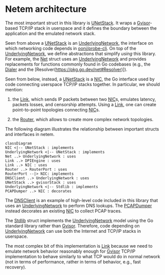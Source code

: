 # Netem architecture

The most important struct in this library is
[UNetStack](https://pkg.go.dev/github.com/ooni/netem#UNetStack). It
wraps a [Gvisor](https://gvisor.dev/)-based TCP/IP stack in
userspace and it defines the boundary between the application and
the emulated network stack.

Seen from above a [UNetStack](https://pkg.go.dev/github.com/ooni/netem#UNetStack)
is an [UnderlyingNetwork](https://pkg.go.dev/github.com/ooni/netem#UNetStack), the
interface on which networking code depends in [ooni/probe-cli](
https://github.com/ooni/probe-cli). On top of the [UnderlyingNetwork](
https://pkg.go.dev/github.com/ooni/netem#UNetStack), we define
abstractions that simplify _using_ this library. For example, the
[Net](https://pkg.go.dev/github.com/ooni/netem#Net) struct uses an
[UnderlyingNetwork](https://pkg.go.dev/github.com/ooni/netem#UNetStack)
and provides replacements for functions commonly found in Go
codebases (e.g., the [Dialer](https://pkg.go.dev/net#Dialer) and
the [Resolver(https://pkg.go.dev/net#Resolver)]).

Seen from below, instead, a [UNetStack](https://pkg.go.dev/github.com/ooni/netem#UNetStack)
is a [NIC](https://pkg.go.dev/github.com/ooni/netem#NIC), the Go
interface used by code connecting userspace TCP/IP stacks together. In
particular, we should mention:

1. the [Link](https://pkg.go.dev/github.com/ooni/netem#Link), which
sends IP packets between two [NIC](https://pkg.go.dev/github.com/ooni/netem#NIC)s,
emulates latency, packets losses, and censorship attempts. Using
a [Link](https://pkg.go.dev/github.com/ooni/netem#Link), one can create
point-to-point topologies connecting [NIC](
https://pkg.go.dev/github.com/ooni/netem#NIC)s.

2. the [Router](https://pkg.go.dev/github.com/ooni/netem#Router), which
allows to create more complex network topologies.

The following diagram illustrates the relationship between
important structs and interfaces in netem.

```mermaid
classDiagram
NIC <|-- UNetStack : implements
UnderlyingNetwork <|-- UNetStack : implements
Net ..> UnderlyingNetwork : uses
Link ..> DPIEngine : uses
Link ..> NIC : uses
Router ..> RouterPort : uses
RouterPort --|> NIC: implements
DNSClient ..> UnderlyingNetwork : uses
UNetStack ..> gvisorStack : uses
UnderlyingNetwork <|-- Stdlib : implements
PCAPDumper ..> NIC : decorates
```

The [DNSClient](https://pkg.go.dev/github.com/ooni/netem#DNSClient) is
an example of high-level code included in this library that uses an
[UnderlyingNetwork](https://pkg.go.dev/github.com/ooni/netem#UnderlyingNetwork)
to perform DNS lookups. The [PCAPDumper](
https://pkg.go.dev/github.com/ooni/netem#PCAPDumper) instead decorates
an existing [NIC](https://pkg.go.dev/github.com/ooni/netem#NIC) to
collect PCAP traces.

The [Stdlib](https://pkg.go.dev/github.com/ooni/netem#Stdlib) struct
implements the [UnderlyingNetwork](https://pkg.go.dev/github.com/ooni/netem#UnderlyingNetwork)
model using the Go standard library rather than [Gvisor](https://gvisor.dev/). Therefore,
code depending on [UnderlyingNetwork](https://pkg.go.dev/github.com/ooni/netem#UnderlyingNetwork)
can use both the Internet and TCP/IP stacks in userspace.

The most complex bit of this implementation is [Link](
https://pkg.go.dev/github.com/ooni/netem#Link) because we need
to emulate network behavior reasonably enough for [Gvisor](https://gvisor.dev/)
TCP/IP implementation to behave similarly to what TCP would
do in normal network (not in terms of performance, rather in
terms of behavior, e.g., fast recovery).
